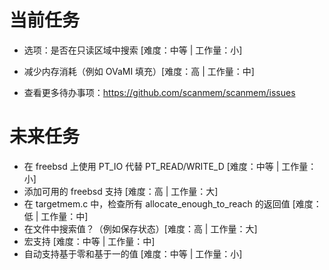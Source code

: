 当前任务
=======
* 选项：是否在只读区域中搜索 [难度：中等 | 工作量：小]
* 减少内存消耗（例如 OVaMI 填充）[难度：高 | 工作量：中]

* 查看更多待办事项：https://github.com/scanmem/scanmem/issues

未来任务
======
* 在 freebsd 上使用 PT_IO 代替 PT_READ/WRITE_D [难度：中等 | 工作量：小]
* 添加可用的 freebsd 支持 [难度：高 | 工作量：大]
* 在 targetmem.c 中，检查所有 allocate_enough_to_reach 的返回值 [难度：低 | 工作量：中]
* 在文件中搜索值？（例如保存状态）[难度：高 | 工作量：大]
* 宏支持 [难度：中等 | 工作量：中]
* 自动支持基于零和基于一的值 [难度：中等 | 工作量：小]